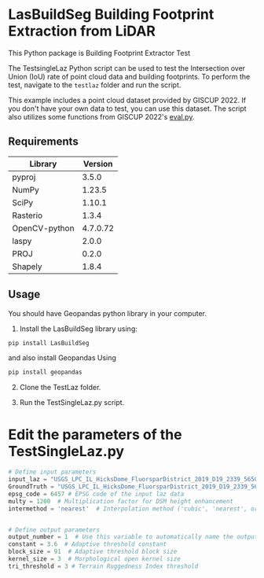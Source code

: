 # LasBuildSeg Building Footprint Extraction from LiDAR

This Python package is Building Footprint Extractor Test

The TestsingleLaz Python script can be used to test the Intersection over Union (IoU) rate of point cloud data and building footprints. To perform the test, navigate to the `testlaz` folder and run the script.

This example includes a point cloud dataset provided by GISCUP 2022. If you don't have your own data to test, you can use this dataset. The script also utilizes some functions from GISCUP 2022's [eval.py](https://sigspatial2022.sigspatial.org/giscup/submit.html).

## Requirements

| Library  | Version |
| ------------- | ------------- | 
| pyproj  | 3.5.0  | 
| NumPy  | 1.23.5  |
| SciPy  | 1.10.1 | 
| Rasterio  | 1.3.4  |
| OpenCV-python  | 4.7.0.72  | 
| laspy  | 2.0.0  |
| PROJ  | 0.2.0 | 
| Shapely  | 1.8.4 |

## Usage

You should have Geopandas python library in your computer.

1. Install the LasBuildSeg library using:
```bash
pip install LasBuildSeg
```
and also install Geopandas Using
```bash
pip install geopandas
```
2. Clone the TestLaz folder.

3. Run the TestSingleLaz.py script.

# Edit the parameters of the TestSingleLaz.py  
```python
# Define input parameters
input_laz = "USGS_LPC_IL_HicksDome_FluorsparDistrict_2019_D19_2339_5650.laz" # Path to your point cloud data
GroundTruth = "USGS_LPC_IL_HicksDome_FluorsparDistrict_2019_D19_2339_5650_gt_buildings.geojson"  # Path to Your Ground Truth
epsg_code = 6457 # EPSG code of the input laz data
multy = 1200  # Multiplication factor for DSM height enhancement
intermethod = 'nearest'  # Interpolation method ('cubic', 'nearest', or 'linear')


# Define output parameters
output_number = 1  # Use this variable to automatically name the output files (change it for each new input laz file)
constant = 3.6  # Adaptive threshold constant
block_size = 91  # Adaptive threshold block size
kernel_size = 3  # Morphological open kernel size
tri_threshold = 3 # Terrain Ruggedness Index threshold
```

